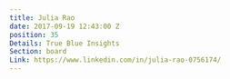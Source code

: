```yaml
---
title: Julia Rao
date: 2017-09-19 12:43:00 Z
position: 35
Details: True Blue Insights
Section: board
Link: https://www.linkedin.com/in/julia-rao-0756174/
---
```


